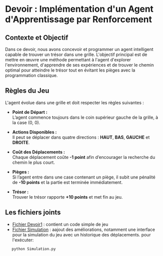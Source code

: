 # Devoir : Implémentation d'un Agent d'Apprentissage par Renforcement

## Contexte et Objectif

Dans ce devoir, nous avons concevoir et programmer un agent intelligent capable de trouver un trésor dans une grille. 
L'objectif principal est de mettre en œuvre une méthode permettant à l'agent d'explorer l'environnement, d'apprendre de ses expériences et de trouver le chemin optimal pour atteindre le trésor tout en évitant les pièges avec la programmation classique.

## Règles du Jeu

L'agent évolue dans une grille et doit respecter les règles suivantes :

- **Point de Départ :**  
  L’agent commence toujours dans le coin supérieur gauche de la grille, à la case (0, 0).

- **Actions Disponibles :**  
  Il peut se déplacer dans quatre directions : **HAUT**, **BAS**, **GAUCHE** et **DROITE**.

- **Coût des Déplacements :**  
  Chaque déplacement coûte **-1 point** afin d’encourager la recherche du chemin le plus court.

- **Pièges :**  
  Si l’agent entre dans une case contenant un piège, il subit une pénalité de **-10 points** et la partie est terminée immédiatement.

- **Trésor :**  
  Trouver le trésor rapporte **+10 points** et met fin au jeu.
## Les fichiers joints
- [Fichier Devoir1](devoir1.ipynb) : contient un code simple de jeu
- [Fichier Simulation](Simmulation.py) : aajout des améliorations, notamment une interface pour la simulation du jeu avec un historique des déplacements.
pour l'exécuter:
```bash
   python Simulation.py
